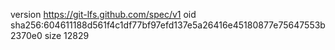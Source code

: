 version https://git-lfs.github.com/spec/v1
oid sha256:604611188d561f4c1df77bf97efd137e5a26416e45180877e75647553b2370e0
size 12829
